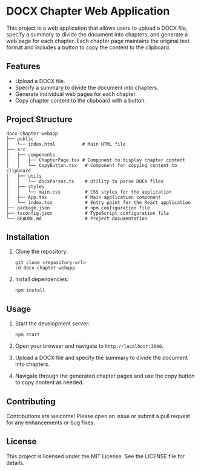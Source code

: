 # DOCX Chapter Web Application

This project is a web application that allows users to upload a DOCX file, specify a summary to divide the document into chapters, and generate a web page for each chapter. Each chapter page maintains the original text format and includes a button to copy the content to the clipboard.

## Features

- Upload a DOCX file.
- Specify a summary to divide the document into chapters.
- Generate individual web pages for each chapter.
- Copy chapter content to the clipboard with a button.

## Project Structure

```
docx-chapter-webapp
├── public
│   └── index.html          # Main HTML file
├── src
│   ├── components
│   │   ├── ChapterPage.tsx # Component to display chapter content
│   │   └── CopyButton.tsx   # Component for copying content to clipboard
│   ├── utils
│   │   └── docxParser.ts    # Utility to parse DOCX files
│   ├── styles
│   │   └── main.css         # CSS styles for the application
│   ├── App.tsx              # Main application component
│   └── index.tsx            # Entry point for the React application
├── package.json             # npm configuration file
├── tsconfig.json            # TypeScript configuration file
└── README.md                # Project documentation
```

## Installation

1. Clone the repository:
   ```
   git clone <repository-url>
   cd docx-chapter-webapp
   ```

2. Install dependencies:
   ```
   npm install
   ```

## Usage

1. Start the development server:
   ```
   npm start
   ```

2. Open your browser and navigate to `http://localhost:3000`.

3. Upload a DOCX file and specify the summary to divide the document into chapters.

4. Navigate through the generated chapter pages and use the copy button to copy content as needed.

## Contributing

Contributions are welcome! Please open an issue or submit a pull request for any enhancements or bug fixes.

## License

This project is licensed under the MIT License. See the LICENSE file for details.